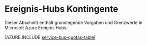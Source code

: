 <properties 
    pageTitle="Microsoft Azure Ereignis Hubs Kontingente und Limits | Microsoft Azure"
    description="Grenzwerte und Vorgaben für Azure Ereignis Hubs"
    services="event-hubs"
    documentationCenter="na"
    authors="sethmanheim"
    manager="timlt"
    editor="" />
<tags 
    ms.service="event-hubs"
    ms.devlang="na"
    ms.topic="article"
    ms.tgt_pltfrm="na"
    ms.workload="na"
    ms.date="09/27/2016"
    ms.author="sethm" />

# <a name="event-hubs-quotas"></a>Ereignis-Hubs Kontingente

Dieser Abschnitt enthält grundlegende Vorgaben und Grenzwerte in Microsoft Azure Ereignis Hubs.

[AZURE.INCLUDE [service-bus-quotas-table](../../includes/event-hubs-limits.md)] 